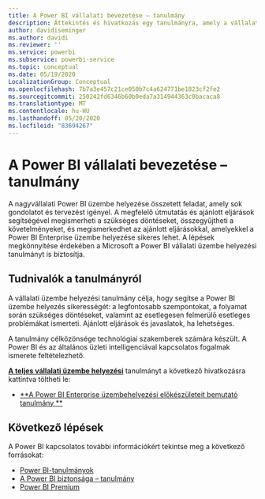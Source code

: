 ```yaml
---
title: A Power BI vállalati bevezetése – tanulmány
description: Áttekintés és hivatkozás egy tanulmányra, amely a vállalat Power BI üzemelő példányának ajánlott eljárásait tárgyalja
author: davidiseminger
ms.author: davidi
ms.reviewer: ''
ms.service: powerbi
ms.subservice: powerbi-service
ms.topic: conceptual
ms.date: 05/19/2020
LocalizationGroup: Conceptual
ms.openlocfilehash: 7b7a3e457c21ce050b7c4a624771be1823cf2fe2
ms.sourcegitcommit: 250242fd6346b60b0eda7a314944363c0bacaca8
ms.translationtype: MT
ms.contentlocale: hu-HU
ms.lasthandoff: 05/20/2020
ms.locfileid: "83694267"
---
```

# <a name="power-bi-enterprise-deployment-whitepaper"></a>A Power BI vállalati bevezetése – tanulmány

A nagyvállalati Power BI üzembe helyezése összetett feladat, amely sok gondolatot és tervezést igényel. A megfelelő útmutatás és ajánlott eljárások segítségével megismerheti a szükséges döntéseket, összegyűjtheti a követelményeket, és megismerkedhet az ajánlott eljárásokkal, amelyekkel a Power BI Enterprise üzembe helyezése sikeres lehet. A lépések megkönnyítése érdekében a Microsoft a Power BI vállalati üzembe helyezési tanulmányt is biztosítja.

## <a name="about-the-whitepaper"></a>Tudnivalók a tanulmányról
A vállalati üzembe helyezési tanulmány célja, hogy segítse a Power BI üzembe helyezés sikerességét: a legfontosabb szempontokat, a folyamat során szükséges döntéseket, valamint az esetlegesen felmerülő esetleges problémákat ismerteti. Ajánlott eljárások és javaslatok, ha lehetséges.

A tanulmány célközönsége technológiai szakemberek számára készült. A Power BI és az általános üzleti intelligenciával kapcsolatos fogalmak ismerete feltételezhető.

[**A teljes vállalati üzembe helyezési**](https://aka.ms/PBIEnterpriseDeploymentWP) tanulmányt a következő hivatkozásra kattintva töltheti le: 

* [**A Power BI Enterprise üzembehelyezési előkészületeit bemutató tanulmány **](https://aka.ms/PBIEnterpriseDeploymentWP)

## <a name="next-steps"></a>Következő lépések

A Power BI kapcsolatos további információkért tekintse meg a következő forrásokat:

- [Power BI-tanulmányok](whitepapers.md)
- [A Power BI biztonsága – tanulmány](whitepaper-powerbi-security.md)
- [Power BI Premium](https://aka.ms/pbipremiumwhitepaper)

